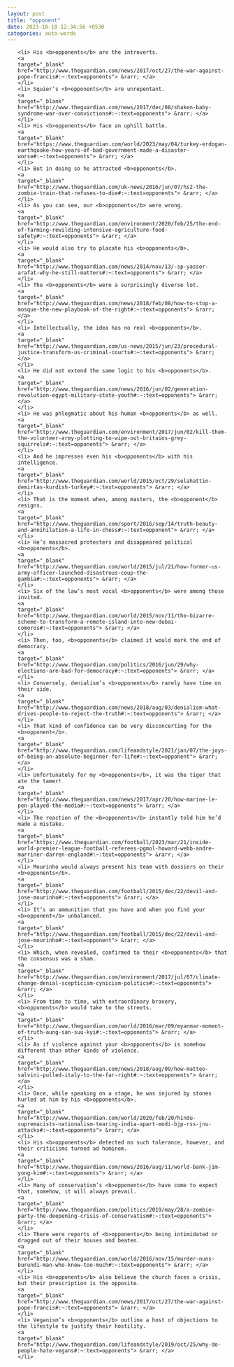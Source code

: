 ```yaml
---
layout: post
title: "opponent"
date: 2023-10-10 12:34:56 +0530
categories: auto-words
---
```

<ol>

    <li> His <b>opponents</b> are the introverts.
    <a 
    target="_blank" 
    href="http://www.theguardian.com/news/2017/oct/27/the-war-against-pope-francis#:~:text=opponents"> &rarr; </a>
    </li>
    <li> Squier’s <b>opponents</b> are unrepentant.
    <a 
    target="_blank" 
    href="http://www.theguardian.com/news/2017/dec/08/shaken-baby-syndrome-war-over-convictions#:~:text=opponents"> &rarr; </a>
    </li>
    <li> His <b>opponents</b> face an uphill battle.
    <a 
    target="_blank" 
    href="https://www.theguardian.com/world/2023/may/04/turkey-erdogan-earthquake-how-years-of-bad-government-made-a-disaster-worse#:~:text=opponents"> &rarr; </a>
    </li>
    <li> But in doing so he attracted <b>opponents</b>.
    <a 
    target="_blank" 
    href="http://www.theguardian.com/uk-news/2016/jun/07/hs2-the-zombie-train-that-refuses-to-die#:~:text=opponents"> &rarr; </a>
    </li>
    <li> As you can see, our <b>opponents</b> were wrong.
    <a 
    target="_blank" 
    href="http://www.theguardian.com/environment/2020/feb/25/the-end-of-farming-rewilding-intensive-agriculture-food-safety#:~:text=opponents"> &rarr; </a>
    </li>
    <li> He would also try to placate his <b>opponents</b>.
    <a 
    target="_blank" 
    href="http://www.theguardian.com/news/2014/nov/13/-sp-yasser-arafat-why-he-still-matters#:~:text=opponents"> &rarr; </a>
    </li>
    <li> The <b>opponents</b> were a surprisingly diverse lot.
    <a 
    target="_blank" 
    href="http://www.theguardian.com/news/2018/feb/08/how-to-stop-a-mosque-the-new-playbook-of-the-right#:~:text=opponents"> &rarr; </a>
    </li>
    <li> Intellectually, the idea has no real <b>opponents</b>.
    <a 
    target="_blank" 
    href="http://www.theguardian.com/us-news/2015/jun/23/procedural-justice-transform-us-criminal-courts#:~:text=opponents"> &rarr; </a>
    </li>
    <li> He did not extend the same logic to his <b>opponents</b>.
    <a 
    target="_blank" 
    href="http://www.theguardian.com/news/2016/jun/02/generation-revolution-egypt-military-state-youth#:~:text=opponents"> &rarr; </a>
    </li>
    <li> He was phlegmatic about his human <b>opponents</b> as well.
    <a 
    target="_blank" 
    href="http://www.theguardian.com/environment/2017/jun/02/kill-them-the-volunteer-army-plotting-to-wipe-out-britains-grey-squirrels#:~:text=opponents"> &rarr; </a>
    </li>
    <li> And he impresses even his <b>opponents</b> with his intelligence.
    <a 
    target="_blank" 
    href="http://www.theguardian.com/world/2015/oct/29/selahattin-demirtas-kurdish-turkey#:~:text=opponents"> &rarr; </a>
    </li>
    <li> That is the moment when, among masters, the <b>opponent</b> resigns.
    <a 
    target="_blank" 
    href="http://www.theguardian.com/sport/2016/sep/14/truth-beauty-and-annihilation-a-life-in-chess#:~:text=opponent"> &rarr; </a>
    </li>
    <li> He’s massacred protesters and disappeared political <b>opponents</b>.
    <a 
    target="_blank" 
    href="http://www.theguardian.com/world/2015/jul/21/how-former-us-army-officer-launched-disastrous-coup-the-gambia#:~:text=opponents"> &rarr; </a>
    </li>
    <li> Six of the law’s most vocal <b>opponents</b> were among those invited.
    <a 
    target="_blank" 
    href="http://www.theguardian.com/world/2015/nov/11/the-bizarre-scheme-to-transform-a-remote-island-into-new-dubai-comoros#:~:text=opponents"> &rarr; </a>
    </li>
    <li> Then, too, <b>opponents</b> claimed it would mark the end of democracy.
    <a 
    target="_blank" 
    href="http://www.theguardian.com/politics/2016/jun/29/why-elections-are-bad-for-democracy#:~:text=opponents"> &rarr; </a>
    </li>
    <li> Conversely, denialism’s <b>opponents</b> rarely have time on their side.
    <a 
    target="_blank" 
    href="http://www.theguardian.com/news/2018/aug/03/denialism-what-drives-people-to-reject-the-truth#:~:text=opponents"> &rarr; </a>
    </li>
    <li> That kind of confidence can be very disconcerting for the <b>opponent</b>.
    <a 
    target="_blank" 
    href="http://www.theguardian.com/lifeandstyle/2021/jan/07/the-joys-of-being-an-absolute-beginner-for-life#:~:text=opponent"> &rarr; </a>
    </li>
    <li> Unfortunately for my <b>opponents</b>, it was the tiger that ate the tamer!
    <a 
    target="_blank" 
    href="http://www.theguardian.com/news/2017/apr/20/how-marine-le-pen-played-the-media#:~:text=opponents"> &rarr; </a>
    </li>
    <li> The reaction of the <b>opponents</b> instantly told him he’d made a mistake.
    <a 
    target="_blank" 
    href="https://www.theguardian.com/football/2023/mar/21/inside-world-premier-league-football-referees-pgmol-howard-webb-andre-marriner-darren-england#:~:text=opponents"> &rarr; </a>
    </li>
    <li> Mourinho would always present his team with dossiers on their <b>opponents</b>.
    <a 
    target="_blank" 
    href="http://www.theguardian.com/football/2015/dec/22/devil-and-jose-mourinho#:~:text=opponents"> &rarr; </a>
    </li>
    <li> It’s an ammunition that you have and when you find your <b>opponent</b> unbalanced.
    <a 
    target="_blank" 
    href="http://www.theguardian.com/football/2015/dec/22/devil-and-jose-mourinho#:~:text=opponent"> &rarr; </a>
    </li>
    <li> Which, when revealed, confirmed to their <b>opponents</b> that the consensus was a sham.
    <a 
    target="_blank" 
    href="http://www.theguardian.com/environment/2017/jul/07/climate-change-denial-scepticism-cynicism-politics#:~:text=opponents"> &rarr; </a>
    </li>
    <li> From time to time, with extraordinary bravery, <b>opponents</b> would take to the streets.
    <a 
    target="_blank" 
    href="http://www.theguardian.com/world/2016/mar/09/myanmar-moment-of-truth-aung-san-suu-kyi#:~:text=opponents"> &rarr; </a>
    </li>
    <li> As if violence against your <b>opponents</b> is somehow different than other kinds of violence.
    <a 
    target="_blank" 
    href="http://www.theguardian.com/news/2018/aug/09/how-matteo-salvini-pulled-italy-to-the-far-right#:~:text=opponents"> &rarr; </a>
    </li>
    <li> Once, while speaking on a stage, he was injured by stones hurled at him by his <b>opponents</b>.
    <a 
    target="_blank" 
    href="http://www.theguardian.com/world/2020/feb/20/hindu-supremacists-nationalism-tearing-india-apart-modi-bjp-rss-jnu-attacks#:~:text=opponents"> &rarr; </a>
    </li>
    <li> His <b>opponents</b> detected no such tolerance, however, and their criticisms turned ad hominem.
    <a 
    target="_blank" 
    href="http://www.theguardian.com/news/2016/aug/11/world-bank-jim-yong-kim#:~:text=opponents"> &rarr; </a>
    </li>
    <li> Many of conservatism’s <b>opponents</b> have come to expect that, somehow, it will always prevail.
    <a 
    target="_blank" 
    href="http://www.theguardian.com/politics/2019/may/28/a-zombie-party-the-deepening-crisis-of-conservatism#:~:text=opponents"> &rarr; </a>
    </li>
    <li> There were reports of <b>opponents</b> being intimidated or dragged out of their houses and beaten.
    <a 
    target="_blank" 
    href="http://www.theguardian.com/world/2016/nov/15/murder-nuns-burundi-man-who-knew-too-much#:~:text=opponents"> &rarr; </a>
    </li>
    <li> His <b>opponents</b> also believe the church faces a crisis, but their prescription is the opposite.
    <a 
    target="_blank" 
    href="http://www.theguardian.com/news/2017/oct/27/the-war-against-pope-francis#:~:text=opponents"> &rarr; </a>
    </li>
    <li> Veganism’s <b>opponents</b> outline a host of objections to the lifestyle to justify their hostility.
    <a 
    target="_blank" 
    href="http://www.theguardian.com/lifeandstyle/2019/oct/25/why-do-people-hate-vegans#:~:text=opponents"> &rarr; </a>
    </li>